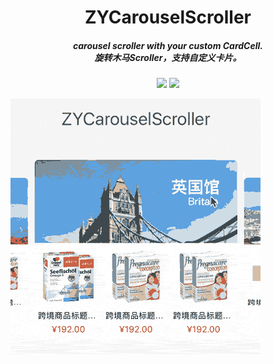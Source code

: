 <h1 align="center">
ZYCarouselScroller
<h5 align="center", style="color, #666">
carousel scroller with your custom CardCell.   
<br>
旋转木马Scroller，支持自定义卡片。     
</h5>
</h1>
<p align="center">
<img src="https://img.shields.io/badge/pod-v-blue.svg" />
<img src="https://img.shields.io/badge/license-MIT-brightgreen.svg" />
</p>

![](https://raw.githubusercontent.com/liuzhiyi1992/MyStore/master/ZYCarouselScroller/%E6%9C%AA%E6%A0%87%E9%A2%98-4.gif)
<br>

